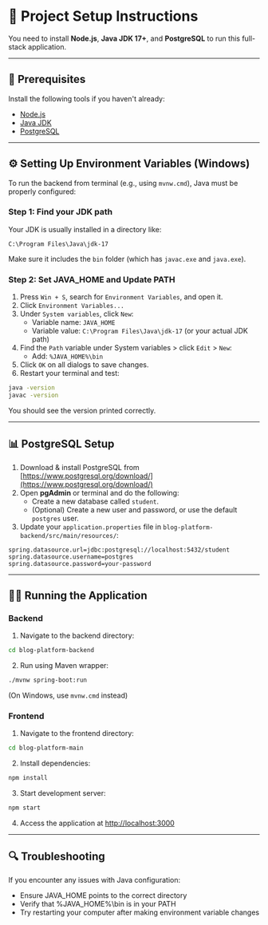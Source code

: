 # 🚀 Project Setup Instructions

You need to install **Node.js**, **Java JDK 17+**, and **PostgreSQL** to run this full-stack application.

---

## 🔧 Prerequisites

Install the following tools if you haven't already:

- [Node.js](https://nodejs.org/en)
- [Java JDK](https://www.oracle.com/java/technologies/javase-downloads.html)
- [PostgreSQL](https://www.postgresql.org/download/)

---

## ⚙️ Setting Up Environment Variables (Windows)

To run the backend from terminal (e.g., using `mvnw.cmd`), Java must be properly configured:

### Step 1: Find your JDK path

Your JDK is usually installed in a directory like:

```
C:\Program Files\Java\jdk-17
```

Make sure it includes the `bin` folder (which has `javac.exe` and `java.exe`).

### Step 2: Set JAVA_HOME and Update PATH

1. Press `Win + S`, search for `Environment Variables`, and open it.
2. Click `Environment Variables...`
3. Under `System variables`, click `New`:
   * Variable name: `JAVA_HOME`
   * Variable value: `C:\Program Files\Java\jdk-17` (or your actual JDK path)
4. Find the `Path` variable under System variables > click `Edit` > `New`:
   * Add: `%JAVA_HOME%\bin`
5. Click `OK` on all dialogs to save changes.
6. Restart your terminal and test:

```bash
java -version
javac -version
```

You should see the version printed correctly.

---

## 📊 PostgreSQL Setup

1. Download & install PostgreSQL from [https://www.postgresql.org/download/](https://www.postgresql.org/download/)
2. Open **pgAdmin** or terminal and do the following:
   - Create a new database called `student`.
   - (Optional) Create a new user and password, or use the default `postgres` user.
3. Update your `application.properties` file in `blog-platform-backend/src/main/resources/`:

```properties
spring.datasource.url=jdbc:postgresql://localhost:5432/student
spring.datasource.username=postgres
spring.datasource.password=your-password
```

---

## 🏃‍♂️ Running the Application

### Backend
1. Navigate to the backend directory:
```bash
cd blog-platform-backend
```

2. Run using Maven wrapper:
```bash
./mvnw spring-boot:run
```
(On Windows, use `mvnw.cmd` instead)

### Frontend
1. Navigate to the frontend directory:
```bash
cd blog-platform-main
```

2. Install dependencies:
```bash
npm install
```

3. Start development server:
```bash
npm start
```

4. Access the application at [http://localhost:3000](http://localhost:3000)

---

## 🔍 Troubleshooting

If you encounter any issues with Java configuration:
- Ensure JAVA_HOME points to the correct directory
- Verify that %JAVA_HOME%\bin is in your PATH
- Try restarting your computer after making environment variable changes
